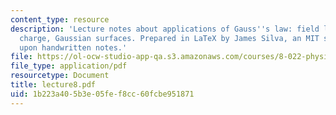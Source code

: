 ```yaml
---
content_type: resource
description: 'Lecture notes about applications of Gauss''s law: field lines, point
  charge, Gaussian surfaces. Prepared in LaTeX by James Silva, an MIT student, based
  upon handwritten notes.'
file: https://ol-ocw-studio-app-qa.s3.amazonaws.com/courses/8-022-physics-ii-electricity-and-magnetism-fall-2006/1b223a405b3e05fef8cc60fcbe951871_lecture8.pdf
file_type: application/pdf
resourcetype: Document
title: lecture8.pdf
uid: 1b223a40-5b3e-05fe-f8cc-60fcbe951871
---
```

